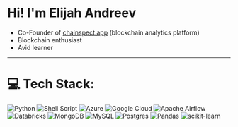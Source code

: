 # Hi! I'm Elijah Andreev
 - Co-Founder of [chainspect.app](https://chainspect.app/) (blockchain analytics platform)
 - Blockchain enthusiast
 - Avid learner

<hr>

# 💻 Tech Stack:
![Python](https://img.shields.io/badge/python-3670A0?logo=python&logoColor=ffdd54) ![Shell Script](https://img.shields.io/badge/shell_script-%23121011.svg?logo=gnu-bash&logoColor=white) ![Azure](https://img.shields.io/badge/azure-%230072C6.svg?logo=azure-devops&logoColor=white) ![Google Cloud](https://img.shields.io/badge/Google%20Cloud-%234285F4.svg?logo=google-cloud&logoColor=white) ![Apache Airflow](https://img.shields.io/badge/Apache%20Airflow-017CEE?logo=Apache%20Airflow&logoColor=white) ![Databricks](https://img.shields.io/badge/Databricks-FF3621?logo=Databricks&logoColor=white) ![MongoDB](https://img.shields.io/badge/MongoDB-%234ea94b.svg?logo=mongodb&logoColor=white) ![MySQL](https://img.shields.io/badge/mysql-%2300f.svg?logo=mysql&logoColor=white) ![Postgres](https://img.shields.io/badge/postgres-%23316192.svg?logo=postgresql&logoColor=white) ![Pandas](https://img.shields.io/badge/pandas-%23150458.svg?logo=pandas&logoColor=white) ![scikit-learn](https://img.shields.io/badge/scikit--learn-%23F7931E.svg?logo=scikit-learn&logoColor=white)


